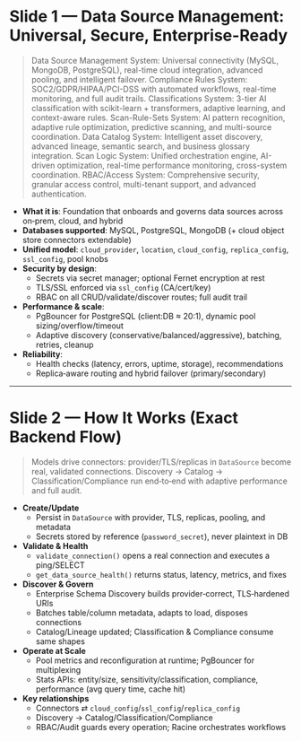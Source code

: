 # Slide 1 — Data Source Management: Universal, Secure, Enterprise-Ready

> Data Source Management System: Universal connectivity (MySQL, MongoDB, PostgreSQL), real-time cloud integration, advanced pooling, and intelligent failover.
> Compliance Rules System: SOC2/GDPR/HIPAA/PCI-DSS with automated workflows, real-time monitoring, and full audit trails.
> Classifications System: 3-tier AI classification with scikit-learn + transformers, adaptive learning, and context-aware rules.
> Scan-Rule-Sets System: AI pattern recognition, adaptive rule optimization, predictive scanning, and multi-source coordination.
> Data Catalog System: Intelligent asset discovery, advanced lineage, semantic search, and business glossary integration.
> Scan Logic System: Unified orchestration engine, AI-driven optimization, real-time performance monitoring, cross-system coordination.
> RBAC/Access System: Comprehensive security, granular access control, multi-tenant support, and advanced authentication.

- **What it is**: Foundation that onboards and governs data sources across on‑prem, cloud, and hybrid
- **Databases supported**: MySQL, PostgreSQL, MongoDB (+ cloud object store connectors extendable)
- **Unified model**: `cloud_provider`, `location`, `cloud_config`, `replica_config`, `ssl_config`, pool knobs
- **Security by design**:
  - Secrets via secret manager; optional Fernet encryption at rest
  - TLS/SSL enforced via `ssl_config` (CA/cert/key)
  - RBAC on all CRUD/validate/discover routes; full audit trail
- **Performance & scale**:
  - PgBouncer for PostgreSQL (client:DB ≈ 20:1), dynamic pool sizing/overflow/timeout
  - Adaptive discovery (conservative/balanced/aggressive), batching, retries, cleanup
- **Reliability**:
  - Health checks (latency, errors, uptime, storage), recommendations
  - Replica‑aware routing and hybrid failover (primary/secondary)

---

# Slide 2 — How It Works (Exact Backend Flow)

> Models drive connectors: provider/TLS/replicas in `DataSource` become real, validated connections.
> Discovery → Catalog → Classification/Compliance run end‑to‑end with adaptive performance and full audit.

- **Create/Update**
  - Persist in `DataSource` with provider, TLS, replicas, pooling, and metadata
  - Secrets stored by reference (`password_secret`), never plaintext in DB
- **Validate & Health**
  - `validate_connection()` opens a real connection and executes a ping/SELECT
  - `get_data_source_health()` returns status, latency, metrics, and fixes
- **Discover & Govern**
  - Enterprise Schema Discovery builds provider‑correct, TLS‑hardened URIs
  - Batches table/column metadata, adapts to load, disposes connections
  - Catalog/Lineage updated; Classification & Compliance consume same shapes
- **Operate at Scale**
  - Pool metrics and reconfiguration at runtime; PgBouncer for multiplexing
  - Stats APIs: entity/size, sensitivity/classification, compliance, performance (avg query time, cache hit)
- **Key relationships**
  - Connectors ⇄ `cloud_config`/`ssl_config`/`replica_config`
  - Discovery → Catalog/Classification/Compliance
  - RBAC/Audit guards every operation; Racine orchestrates workflows